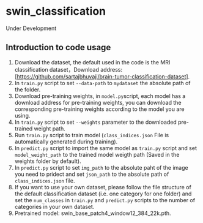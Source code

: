 # swin_classification
Under Development



## Introduction to code usage

1. Download the dataset, the default used in the code is the MRI classification dataset，Download address:[https://github.com/sartajbhuvaji/brain-tumor-classification-dataset].
2. In `train.py` script to set `--data-path` to `mydataset` the absolute path of the folder.
3. Download pre-training weights, in `model.py`script, each model has a download address for pre-training
weights, you can download the corresponding pre-training weights according to the model you are using.
4. In `train.py` script to set `--weights` parameter to the downloaded pre-trained weight path.
5. Run `train.py` script to train model (`class_indices.json` File is automatically generated during training).
6. In `predict.py` script to import the same model as `train.py` script and set `model_weight_path` to the trained model weigth path (Saved in the weights folder by default).
7. In `predict.py` script to set `img_path` to the absolute paht of the image you need to pridect and set `json_path` to the absolute path of `class_indices.json` file.
8. If you want to use your own dataset, please follow the file structure of the default classification dataset (i.e. one category for one folder) and set the `num_classes` in `train.py` and `predict.py` scripts to the number of categories in your own dataset.
9. Pretrained model: swin_base_patch4_window12_384_22k.pth.

